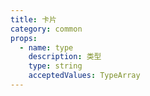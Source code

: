 ```yaml
---
title: 卡片
category: common
props:
  - name: type
    description: 类型
    type: string
    acceptedValues: TypeArray
---
```

